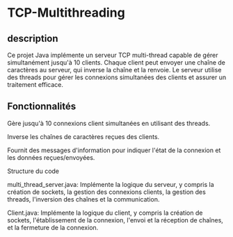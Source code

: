 # TCP-Multithreading
## description


Ce projet Java implémente un serveur TCP multi-thread capable de gérer simultanément jusqu'à 10 clients. Chaque client peut envoyer une chaîne de caractères au serveur, qui inverse la chaîne et la renvoie. Le serveur utilise des threads pour gérer les connexions simultanées des clients et assurer un traitement efficace.

## Fonctionnalités

Gère jusqu'à 10 connexions client simultanées en utilisant des threads.

Inverse les chaînes de caractères reçues des clients.

Fournit des messages d'information pour indiquer l'état de la connexion et les données reçues/envoyées.

Structure du code

multi_thread_server.java: Implémente la logique du serveur, y compris la création de sockets, la gestion des connexions clients, la gestion des threads, l'inversion des chaînes et la communication.

Client.java: Implémente la logique du client, y compris la création de sockets, l'établissement de la connexion, l'envoi et la réception de chaînes, et la fermeture de la connexion.
